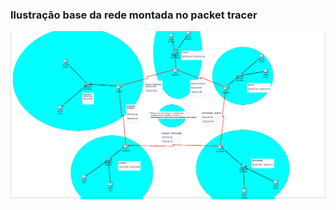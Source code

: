 ### Ilustração base da rede montada no packet tracer

<img src="./packet.png" alt="Thumbnail" width="700"/>
